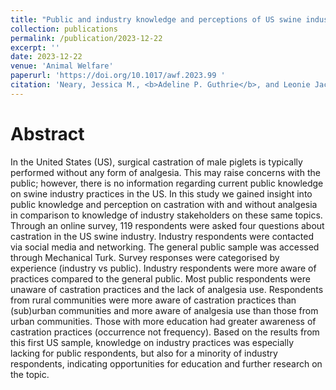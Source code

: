 ```yaml
---
title: "Public and industry knowledge and perceptions of US swine industry castration practices"
collection: publications
permalink: /publication/2023-12-22
excerpt: ''
date: 2023-12-22
venue: 'Animal Welfare'
paperurl: 'https://doi.org/10.1017/awf.2023.99 '
citation: 'Neary, Jessica M., <b>Adeline P. Guthrie</b>, and Leonie Jacobs (2023). &quot;Public and industry knowledge and perceptions of US swine industry castration practices.&quot; <i>Animal Welfare</i>, 32, e79.'
---
```


Abstract
======
In the United States (US), surgical castration of male piglets is typically performed without any form of analgesia. This may raise concerns with the public; however, there is no information regarding current public knowledge on swine industry practices in the US. In this study we gained insight into public knowledge and perception on castration with and without analgesia in comparison to knowledge of industry stakeholders on these same topics. Through an online survey, 119 respondents were asked four questions about castration in the US swine industry. Industry respondents were contacted via social media and networking. The general public sample was accessed through Mechanical Turk. Survey responses were categorised by experience (industry vs public). Industry respondents were more aware of practices compared to the general public. Most public respondents were unaware of castration practices and the lack of analgesia use. Respondents from rural communities were more aware of castration practices than (sub)urban communities and more aware of analgesia use than those from urban communities. Those with more education had greater awareness of castration practices (occurrence not frequency). Based on the results from this first US sample, knowledge on industry practices was especially lacking for public respondents, but also for a minority of industry respondents, indicating opportunities for education and further research on the topic.



